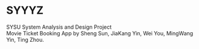 # SYYYZ
SYSU System Analysis and Design Project  
Movie Ticket Booking App by Sheng Sun, JiaKang Yin, Wei You, MingWang Yin, Ting Zhou.
